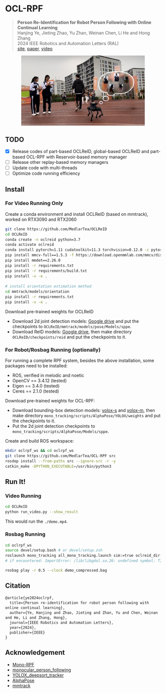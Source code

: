 # OCL-RPF

> <b>Person Re-Identification for Robot Person Following with Online Continual Learning</b> <br>
> Hanjing Ye, Jieting Zhao, Yu Zhan, Weinan Chen, Li He and Hong Zhang <br>
> 2024 IEEE Robotics and Automation Letters (RAL)<br>
> [<u>site</u>](https://sites.google.com/view/oclrpf), [<u>paper</u>](http://medlartea.github.io/files/ocl_rpf.pdf), [<u>video</u>](https://www.youtube.com/watch?v=DF9o8SY15S4&ab_channel=TeaMedlar)

<p align="center">
<img src="introduction.jpg" width="400" alt="Description">
</p>

## TODO

- [x] Release codes of part-based OCLReID, global-based OCLReID and part-based OCL-RPF with Reservoir-based memory manager
- [ ] Release other replay-based memory managers
- [ ] Update code with multi-threads
- [ ] Optimize code running efficiency

## Install

### For Video Running Only

Create a conda environment and install OCLReID (based on mmtrack), worked on RTX3090 and RTX2060
```bash
git clone https://github.com/MedlarTea/OCLReID
cd OCLReID
conda create -n oclreid python=3.7
conda activate oclreid
conda install pytorch=1.11 cudatoolkit=11.3 torchvision=0.12.0 -c pytorch
pip install mmcv-full==1.5.3 -f https://download.openmmlab.com/mmcv/dist/cu113/torch1.11.0/index.html
pip install mmdet==2.26.0
pip install -r requirements.txt
pip install -r requirements/build.txt
pip install -v -e .

# install orientation estimation method
cd mmtrack/models/orientation
pip install -r requirements.txt
pip install -v -e .
```

Download pre-trained weights for OCLReID
  - Download 2d joint detection models: [Google drive](https://drive.google.com/drive/folders/1v-2Noym5U13BG6Zwj9EoqYRn6GXimh6p?usp=sharing) and put the checkpoints to `OCLReID/mmtrack/models/pose/Models/sppe`.
  - Download ReID models: [Google drive](https://drive.google.com/file/d/1cjqnHFcYzFZvzLrqvzry6Bgt8mWaWILg/view?usp=drive_link), then make directory `OCLReID/checkpoints/reid` and put the checkpoints to it.

### For Robot/Rosbag Running (optionally)
For running a complete RPF system, besides the above installation, some packages need to be installed:
- ROS, verified in melodic and noetic
- OpenCV == 3.4.12 (tested)
- Eigen == 3.4.0 (tested)
- Ceres == 2.1.0 (tested)

Download pre-trained weights for OCL-RPF:
- Download bounding-box detection models: [yolox-s](https://megvii-my.sharepoint.cn/:u:/g/personal/gezheng_megvii_com/EW62gmO2vnNNs5npxjzunVwB9p307qqygaCkXdTO88BLUg?e=NMTQYw) and [yolox-m](https://megvii-my.sharepoint.cn/:u:/g/personal/gezheng_megvii_com/ERMTP7VFqrVBrXKMU7Vl4TcBQs0SUeCT7kvc-JdIbej4tQ?e=1MDo9y), then make directory `mono_tracking/scripts/AlphaPose/YOLOX/weights` and put the checkpoints to it.
- Put the 2d joint detection checkpoints to `mono_tracking/scripts/AlphaPose/Models/sppe`.


Create and build ROS workspace:
```bash
mkdir oclrpf_ws && cd oclrpf_ws
git clone https://github.com/MedlarTea/OCL-RPF src
rosdep install --from-paths src --ignore-src -r -y
catkin_make -DPYTHON_EXECUTABLE=/usr/bin/python3
```

## Run It!

### Video Running
```bash
cd OCLReID
python run_video.py --show_result
```
This would run the `./demo.mp4`.

### Rosbag Running
```bash
cd oclrpf_ws
source devel/setup.bash # or devel/setup.zsh
roslaunch mono_tracking all_mono_tracking.launch sim:=true oclreid_dir:=$YOUR_OCLReID_Path$
# if encountered: ImportError: /lib/libgdal.so.26: undefined symbol: TIFFReadRGBATileExt, version LIBTIFF_4.0. Solution: export LD_PRELOAD=/usr/lib/x86_64-linux-gnu/libtiff.so.5
```

```bash
rosbag play -r 0.5 --clock demo_compressed.bag
```
## Citation
```
@article{ye2024oclrpf,
  title={Person re-identification for robot person following with online continual learning},
  author={Ye, Hanjing and Zhao, Jieting and Zhan, Yu and Chen, Weinan and He, Li and Zhang, Hong},
  journal={IEEE Robotics and Automation Letters},
  year={2024},
  publisher={IEEE}
}
```

## Acknowledgement
- [Mono-RPF](https://github.com/MedlarTea/Mono-RPF)
- [monocular_person_following](https://github.com/koide3/monocular_person_following)
- [YOLOX_deepsort_tracker](https://github.com/pmj110119/YOLOX_deepsort_tracker)
- [AlphaPose](https://github.com/MVIG-SJTU/AlphaPose)
- [mmtrack](https://github.com/open-mmlab/mmtracking)
